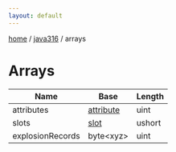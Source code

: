 ```yaml
---
layout: default
---
```


[home](/)  /  [java316](/protocol/java316)  /  arrays

# Arrays

Name | Base | Length
---|---|---
attributes | [attribute](/protocol/java316/types/attribute) | uint
slots | [slot](/protocol/java316/types/slot) | ushort
explosionRecords | byte&lt;xyz&gt; | uint
